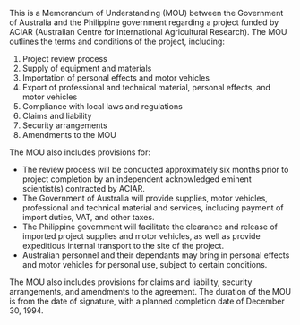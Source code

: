 This is a Memorandum of Understanding (MOU) between the Government of Australia and the Philippine government regarding a project funded by ACIAR (Australian Centre for International Agricultural Research). The MOU outlines the terms and conditions of the project, including:

1. Project review process
2. Supply of equipment and materials
3. Importation of personal effects and motor vehicles
4. Export of professional and technical material, personal effects, and motor vehicles
5. Compliance with local laws and regulations
6. Claims and liability
7. Security arrangements
8. Amendments to the MOU

The MOU also includes provisions for:

* The review process will be conducted approximately six months prior to project completion by an independent acknowledged eminent scientist(s) contracted by ACIAR.
* The Government of Australia will provide supplies, motor vehicles, professional and technical material and services, including payment of import duties, VAT, and other taxes.
* The Philippine government will facilitate the clearance and release of imported project supplies and motor vehicles, as well as provide expeditious internal transport to the site of the project.
* Australian personnel and their dependants may bring in personal effects and motor vehicles for personal use, subject to certain conditions.

The MOU also includes provisions for claims and liability, security arrangements, and amendments to the agreement. The duration of the MOU is from the date of signature, with a planned completion date of December 30, 1994.